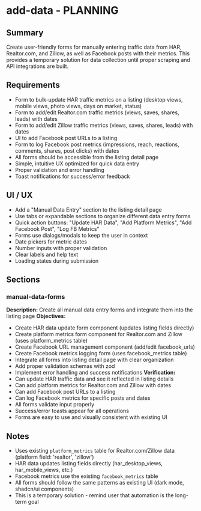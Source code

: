 # add-data - PLANNING

## Summary
Create user-friendly forms for manually entering traffic data from HAR, Realtor.com, and Zillow, as well as Facebook posts with their metrics. This provides a temporary solution for data collection until proper scraping and API integrations are built.

## Requirements
- Form to bulk-update HAR traffic metrics on a listing (desktop views, mobile views, photo views, days on market, status)
- Form to add/edit Realtor.com traffic metrics (views, saves, shares, leads) with dates
- Form to add/edit Zillow traffic metrics (views, saves, shares, leads) with dates
- UI to add Facebook post URLs to a listing
- Form to log Facebook post metrics (impressions, reach, reactions, comments, shares, post clicks) with dates
- All forms should be accessible from the listing detail page
- Simple, intuitive UX optimized for quick data entry
- Proper validation and error handling
- Toast notifications for success/error feedback

## UI / UX
- Add a "Manual Data Entry" section to the listing detail page
- Use tabs or expandable sections to organize different data entry forms
- Quick action buttons: "Update HAR Data", "Add Platform Metrics", "Add Facebook Post", "Log FB Metrics"
- Forms use dialogs/modals to keep the user in context
- Date pickers for metric dates
- Number inputs with proper validation
- Clear labels and help text
- Loading states during submission

## Sections

### manual-data-forms
**Description:** Create all manual data entry forms and integrate them into the listing page
**Objectives:**
- Create HAR data update form component (updates listing fields directly)
- Create platform metrics form component for Realtor.com and Zillow (uses platform_metrics table)
- Create Facebook URL management component (add/edit facebook_urls)
- Create Facebook metrics logging form (uses facebook_metrics table)
- Integrate all forms into listing detail page with clear organization
- Add proper validation schemas with zod
- Implement error handling and success notifications
**Verification:**
- Can update HAR traffic data and see it reflected in listing details
- Can add platform metrics for Realtor.com and Zillow with dates
- Can add Facebook post URLs to a listing
- Can log Facebook metrics for specific posts and dates
- All forms validate input properly
- Success/error toasts appear for all operations
- Forms are easy to use and visually consistent with existing UI

## Notes
- Uses existing `platform_metrics` table for Realtor.com/Zillow data (platform field: 'realtor', 'zillow')
- HAR data updates listing fields directly (har_desktop_views, har_mobile_views, etc.)
- Facebook metrics use the existing `facebook_metrics` table
- All forms should follow the same patterns as existing UI (dark mode, shadcn/ui components)
- This is a temporary solution - remind user that automation is the long-term goal
